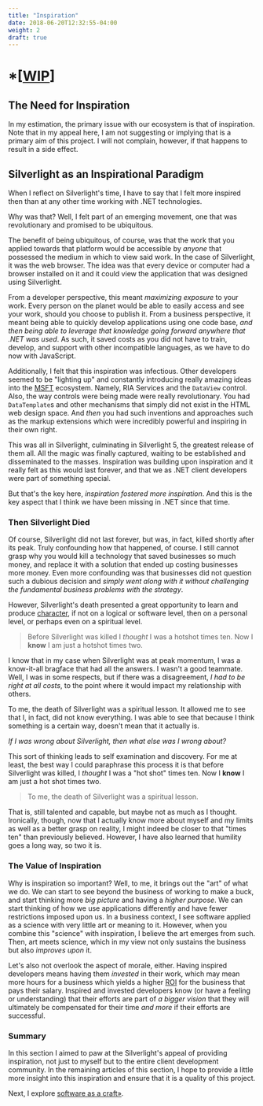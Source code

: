 ```yaml
---
title: "Inspiration"
date: 2018-06-20T12:32:55-04:00
weight: 2
draft: true
---
```


# *[[WIP](https://www.investopedia.com/terms/w/workinprogress.asp)]

## The Need for Inspiration

In my estimation, the primary issue with our ecosystem is that of inspiration.  Note that in my appeal here, I am not suggesting or implying that is a primary aim of this project.  I will not complain, however, if that happens to result in a side effect.

## Silverlight as an Inspirational Paradigm

When I reflect on Silverlight's time, I have to say that I felt more inspired then than at any other time working with .NET technologies.  

Why was that?  Well, I felt part of an emerging movement, one that was revolutionary and promised to be ubiquitous.

The benefit of being ubiquitous, of course, was that the work that you applied towards that platform would be accessible by *anyone* that possessed the medium in which to view said work.  In the case of Silverlight, it was the web browser.  The idea was that every device or computer had a browser installed on it and it could view the application that was designed using Silverlight.

From a developer perspective, this meant *maximizing exposure* to your work.  Every person on the planet would be able to easily access and see your work, should you choose to publish it.  From a business perspective, it meant being able to quickly develop applications using one code base, *and then being able to leverage that knowledge going forward anywhere that .NET was used*.  As such, it saved costs as you did not have to train, develop, and support with other incompatible languages, as we have to do now with JavaScript.

Additionally, I felt that this inspiration was infectious.  Other developers seemed to be "lighting up" and constantly introducing really amazing ideas into the [MSFT](https://blog.superdotnet.run/2018/06/msft-vs-ms/) ecosystem.  Namely, RIA Services and the `DataView` control.  Also, the way controls were being made were really revolutionary.  You had `DataTemplate`s and other mechanisms that simply did not exist in the HTML web design space. And *then* you had such inventions and approaches such as the markup extensions which were incredibly powerful and inspiring in their own right.

This was all in Silverlight, culminating in Silverlight 5, the greatest release of them all.  All the magic was finally captured, waiting to be established and disseminated to the masses.  Inspiration was building upon inspiration and it really felt as this would last forever, and that we as .NET client developers were part of something special.

But that's the key here, *inspiration fostered more inspiration*.  And this is the key aspect that I think we have been missing in .NET since that time.

### Then Silverlight Died

Of course, Silverlight did not last forever, but was, in fact, killed shortly after its peak.  Truly confounding how that happened, of course.  I still cannot grasp why you would kill a technology that saved businesses so much money, and replace it with a solution that ended up costing businesses more money.  Even more confounding was that businesses did not question such a dubious decision and *simply went along with it without challenging the fundamental business problems with the strategy*.

However, Silverlight's death presented a great opportunity to learn and produce [character](https://youtu.be/YgxACD-rL5c), if not on a logical or software level, then on a personal level, or perhaps even on a spiritual level.


> Before Silverlight was killed I *thought* I was a hotshot times ten.  Now I **know** I am just a hotshot times two.
>

I know that in my case when Silverlight was at peak momentum, I was a know-it-all bragface that had all the answers.  I wasn't a good teammate.  Well, I was in some respects, but if there was a disagreement, *I had to be right at all costs*, to the point where it would impact my relationship with others.

To me, the death of Silverlight was a spiritual lesson.  It allowed me to see that I, in fact, did not know everything.  I was able to see that because I think something is a certain way, doesn't mean that it actually is.

*If I was wrong about Silverlight, then what else was I wrong about?*

This sort of thinking leads to self examination and discovery.  For me at least, the best way I could paraphrase this process it is that before Silverlight was killed, I *thought* I was a "hot shot" times ten.  Now I **know** I am just a hot shot times two.

> To me, the death of Silverlight was a spiritual lesson.
>

That is, still talented and capable, but maybe not as much as I thought.  Ironically, though, now that I actually know more about myself and my limits as well as a better grasp on reality, I might indeed be closer to that "times ten" than previously believed.  However, I have also learned that humility goes a long way, so two it is.

### The Value of Inspiration

Why is inspiration so important?  Well, to me, it brings out the "art" of what we do.  We can start to see beyond the business of working to make a buck, and start thinking more *big picture* and having a *higher purpose*.  We can start thinking of how we use applications differently and have fewer restrictions imposed upon us.  In a business context, I see software applied as a science with very little art or meaning to it.  However, when you combine this "science" with inspiration, I believe the art emerges from such.  Then, art meets science, which in my view not only sustains the business but also *improves upon* it.

Let's also not overlook the aspect of morale, either.  Having inspired developers means having them *invested* in their work, which may mean more hours for a business which yields a higher [ROI](https://www.investopedia.com/terms/r/returnoninvestment.asp) for the business that pays their salary.  Inspired and invested developers know (or have a feeling or understanding) that their efforts are part of *a bigger vision* that they will ultimately be compensated for their time *and more* if their efforts are successful.

### Summary

In this section I aimed to paw at the Silverlight's appeal of providing inspiration, not just to myself but to the entire client development community.  In the remaining articles of this section, I hope to provide a little more insight into this inspiration and ensure that it is a quality of this project.

Next, I explore [software as a craft&raquo;](/philosophy/craft/).